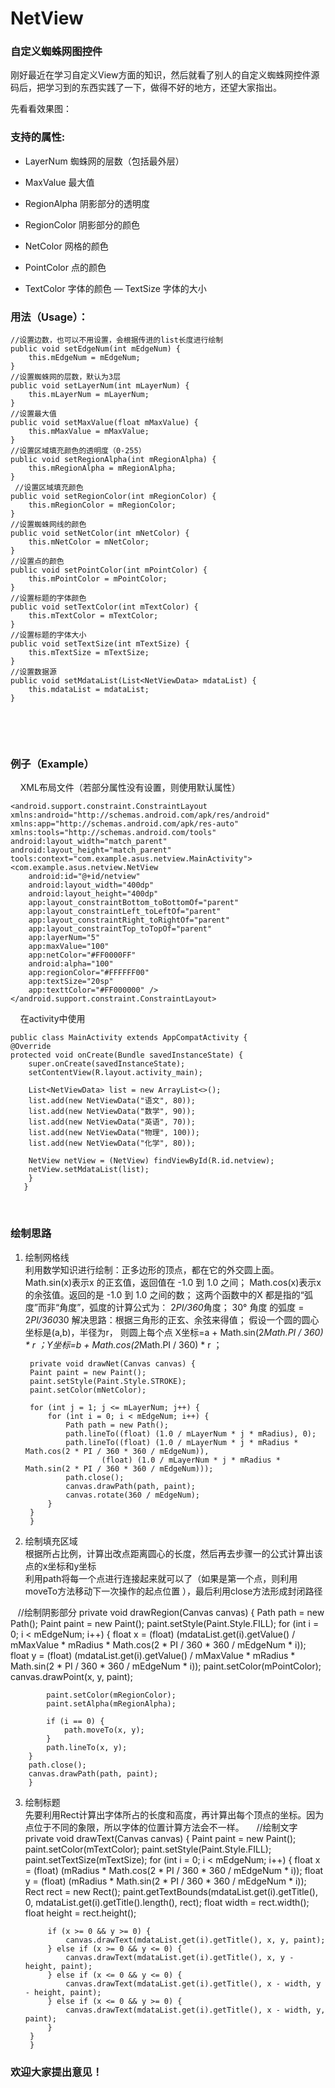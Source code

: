 # NetView
### 自定义蜘蛛网图控件

刚好最近在学习自定义View方面的知识，然后就看了别人的自定义蜘蛛网控件源码后，把学习到的东西实践了一下，做得不好的地方，还望大家指出。

先看看效果图：

### 支持的属性:
- LayerNum 蜘蛛网的层数（包括最外层）
+ MaxValue 最大值
* RegionAlpha  阴影部分的透明度
+ RegionColor  阴影部分的颜色
* NetColor  网格的颜色
- PointColor 点的颜色
+ TextColor  字体的颜色
— TextSize  字体的大小

### 用法（Usage）：
    //设置边数，也可以不用设置，会根据传进的list长度进行绘制
    public void setEdgeNum(int mEdgeNum) {
        this.mEdgeNum = mEdgeNum;
    }
    //设置蜘蛛网的层数，默认为3层
    public void setLayerNum(int mLayerNum) {
        this.mLayerNum = mLayerNum;
    }
    //设置最大值
    public void setMaxValue(float mMaxValue) {
        this.mMaxValue = mMaxValue;
    }
    //设置区域填充颜色的透明度（0-255）
    public void setRegionAlpha(int mRegionAlpha) {
        this.mRegionAlpha = mRegionAlpha;
    }
     //设置区域填充颜色
    public void setRegionColor(int mRegionColor) {
        this.mRegionColor = mRegionColor;
    }
    //设置蜘蛛网线的颜色
    public void setNetColor(int mNetColor) {
        this.mNetColor = mNetColor;
    }
    //设置点的颜色
    public void setPointColor(int mPointColor) {
        this.mPointColor = mPointColor;
    }
    //设置标题的字体颜色
    public void setTextColor(int mTextColor) {
        this.mTextColor = mTextColor;
    }
    //设置标题的字体大小
    public void setTextSize(int mTextSize) {
        this.mTextSize = mTextSize;
    }
    //设置数据源
    public void setMdataList(List<NetViewData> mdataList) {
        this.mdataList = mdataList;
    }
    
   
    
### 例子（Example）
    
    XML布局文件（若部分属性没有设置，则使用默认属性）
    
    <android.support.constraint.ConstraintLayout xmlns:android="http://schemas.android.com/apk/res/android"
    xmlns:app="http://schemas.android.com/apk/res-auto"
    xmlns:tools="http://schemas.android.com/tools"
    android:layout_width="match_parent"
    android:layout_height="match_parent"
    tools:context="com.example.asus.netview.MainActivity">
    <com.example.asus.netview.NetView
        android:id="@+id/netview"
        android:layout_width="400dp"
        android:layout_height="400dp"
        app:layout_constraintBottom_toBottomOf="parent"
        app:layout_constraintLeft_toLeftOf="parent"
        app:layout_constraintRight_toRightOf="parent"
        app:layout_constraintTop_toTopOf="parent"
        app:layerNum="5"
        app:maxValue="100"
        app:netColor="#FF0000FF"
        android:alpha="100"
        app:regionColor="#FFFFFF00"
        app:textSize="20sp"
        app:texttColor="#FF000000" />
    </android.support.constraint.ConstraintLayout>
    
    在activity中使用
    
    public class MainActivity extends AppCompatActivity {
    @Override
    protected void onCreate(Bundle savedInstanceState) {
        super.onCreate(savedInstanceState);
        setContentView(R.layout.activity_main);
        
        List<NetViewData> list = new ArrayList<>();
        list.add(new NetViewData("语文", 80));
        list.add(new NetViewData("数学", 90));
        list.add(new NetViewData("英语", 70));
        list.add(new NetViewData("物理", 100));
        list.add(new NetViewData("化学", 80));
        
        NetView netView = (NetView) findViewById(R.id.netview);
        netView.setMdataList(list);
        }
       }
       
### 绘制思路
1. 绘制网格线
<br>利用数学知识进行绘制：正多边形的顶点，都在它的外交圆上面。
Math.sin(x)表示x 的正玄值，返回值在 -1.0 到 1.0 之间；
Math.cos(x)表示x 的余弦值。返回的是 -1.0 到 1.0 之间的数；
这两个函数中的X 都是指的“弧度”而非“角度”，弧度的计算公式为： 2*PI/360*角度；
30° 角度 的弧度 = 2*PI/360*30
解决思路：根据三角形的正玄、余弦来得值；
假设一个圆的圆心坐标是(a,b)，半径为r，
则圆上每个点   X坐标=a + Math.sin(2*Math.PI / 360) * r ；Y坐标=b + Math.cos(2*Math.PI / 360) * r ；
        
        private void drawNet(Canvas canvas) {
        Paint paint = new Paint();
        paint.setStyle(Paint.Style.STROKE);
        paint.setColor(mNetColor);
        
        for (int j = 1; j <= mLayerNum; j++) {
            for (int i = 0; i < mEdgeNum; i++) {
                Path path = new Path();
                path.lineTo((float) (1.0 / mLayerNum * j * mRadius), 0);
                path.lineTo((float) (1.0 / mLayerNum * j * mRadius * Math.cos(2 * PI / 360 * 360 / mEdgeNum)),
                        (float) (1.0 / mLayerNum * j * mRadius * Math.sin(2 * PI / 360 * 360 / mEdgeNum)));
                path.close();
                canvas.drawPath(path, paint);
                canvas.rotate(360 / mEdgeNum);
            }
        }
        }

2. 绘制填充区域
<br>根据所占比例，计算出改点距离圆心的长度，然后再去步骤一的公式计算出该点的x坐标和y坐标
<br>利用path将每一个点进行连接起来就可以了（如果是第一个点，则利用moveTo方法移动下一次操作的起点位置
），最后利用close方法形成封闭路径
 
    //绘制阴影部分
    private void drawRegion(Canvas canvas) {
        Path path = new Path();
        Paint paint = new Paint();
        paint.setStyle(Paint.Style.FILL);
        for (int i = 0; i < mEdgeNum; i++) {
            float x = (float) (mdataList.get(i).getValue() / mMaxValue * mRadius * Math.cos(2 * PI / 360 * 360 / mEdgeNum * i));
            float y = (float) (mdataList.get(i).getValue() / mMaxValue * mRadius * Math.sin(2 * PI / 360 * 360 / mEdgeNum * i));
            paint.setColor(mPointColor);
            canvas.drawPoint(x, y, paint);
    
            paint.setColor(mRegionColor);
            paint.setAlpha(mRegionAlpha);
    
            if (i == 0) {
                path.moveTo(x, y);
            }
            path.lineTo(x, y);
        }
        path.close();
        canvas.drawPath(path, paint);
        }
        
    
3. 绘制标题
<br>先要利用Rect计算出字体所占的长度和高度，再计算出每个顶点的坐标。因为点位于不同的象限，所以字体的位置计算方法会不一样。
     
     //绘制文字
        private void drawText(Canvas canvas) {
        Paint paint = new Paint();
        paint.setColor(mTextColor);
        paint.setStyle(Paint.Style.FILL);
        paint.setTextSize(mTextSize);
        for (int i = 0; i < mEdgeNum; i++) {
            float x = (float) (mRadius * Math.cos(2 * PI / 360 * 360 / mEdgeNum * i));
            float y = (float) (mRadius * Math.sin(2 * PI / 360 * 360 / mEdgeNum * i));
            Rect rect = new Rect();
            paint.getTextBounds(mdataList.get(i).getTitle(), 0, mdataList.get(i).getTitle().length(), rect);
            float width = rect.width();
            float height = rect.height();
    
            if (x >= 0 && y >= 0) {
                canvas.drawText(mdataList.get(i).getTitle(), x, y, paint);
            } else if (x >= 0 && y <= 0) {
                canvas.drawText(mdataList.get(i).getTitle(), x, y - height, paint);
            } else if (x <= 0 && y <= 0) {
                canvas.drawText(mdataList.get(i).getTitle(), x - width, y - height, paint);
            } else if (x <= 0 && y >= 0) {
                canvas.drawText(mdataList.get(i).getTitle(), x - width, y, paint);
            }
        }
        }       
       
### 欢迎大家提出意见！
   
    
    
    
    

